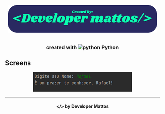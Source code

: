 <h1 align="center">
    <img alt="" title="" height="90px" src="img/developer created.png">
</h1>

<h2 align="center"> </h2>

<h3 align="center"> created with <img src="" alt="python" height="18"> Python </h3>


## Screens

<p align="center">
    <img alt="" title="" src="img/print.png">
 
</p>

---

<h4 align="center"> <em>&lt;/&gt;</em> by Developer Mattos</h4>
